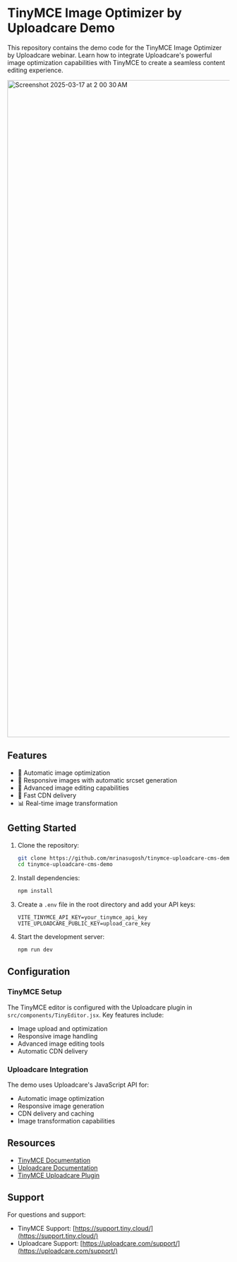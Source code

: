 # TinyMCE Image Optimizer by Uploadcare Demo

This repository contains the demo code for the TinyMCE Image Optimizer by Uploadcare webinar. Learn how to integrate Uploadcare's powerful image optimization capabilities with TinyMCE to create a seamless content editing experience.


<img width="1487" alt="Screenshot 2025-03-17 at 2 00 30 AM" src="https://github.com/user-attachments/assets/625d3224-4e1f-47a3-b38e-bc7ed0d08cf7" />


## Features

- 📼 Automatic image optimization
- 📱 Responsive images with automatic srcset generation
- 🎨 Advanced image editing capabilities
- 🚀 Fast CDN delivery
- 📊 Real-time image transformation

## Getting Started

1. Clone the repository:
   ```bash
   git clone https://github.com/mrinasugosh/tinymce-uploadcare-cms-demo.git
   cd tinymce-uploadcare-cms-demo
   ```

2. Install dependencies:
   ```bash
   npm install
   ```

3. Create a `.env` file in the root directory and add your API keys:
   ```env
   VITE_TINYMCE_API_KEY=your_tinymce_api_key
   VITE_UPLOADCARE_PUBLIC_KEY=upload_care_key
   ```

4. Start the development server:
   ```bash
   npm run dev
   ```

## Configuration

### TinyMCE Setup

The TinyMCE editor is configured with the Uploadcare plugin in `src/components/TinyEditor.jsx`. Key features include:

- Image upload and optimization
- Responsive image handling
- Advanced image editing tools
- Automatic CDN delivery

### Uploadcare Integration

The demo uses Uploadcare's JavaScript API for:

- Automatic image optimization
- Responsive image generation
- CDN delivery and caching
- Image transformation capabilities

## Resources

- [TinyMCE Documentation](https://www.tiny.cloud/docs/)
- [Uploadcare Documentation](https://uploadcare.com/docs/)
- [TinyMCE Uploadcare Plugin](https://www.tiny.cloud/docs/tinymce/latest/uploadcare/)

## Support

For questions and support:
- TinyMCE Support: [https://support.tiny.cloud/](https://support.tiny.cloud/)
- Uploadcare Support: [https://uploadcare.com/support/](https://uploadcare.com/support/)
